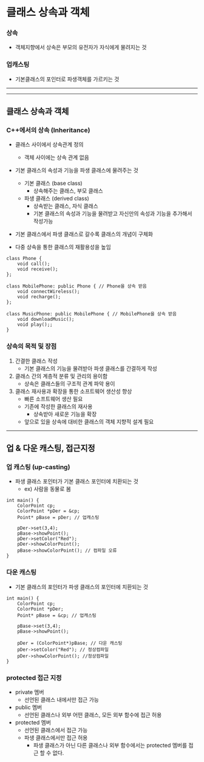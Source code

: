 # 클래스 상속과 객체

### 상속

- 객체지향에서 상속은 부모의 유전자가 자식에게 물려지는 것

### 업캐스팅

- 기본클래스의 포인터로 파생객체를 가르키는 것

---

---

## 클래스 상속과 객체

### C++에서의 상속 (Inheritance)

- 클래스 사이에서 상속관계 정의

  - 객체 사이에는 상속 관계 없음

- 기본 클래스의 속성과 기능을 파생 클래스에 물려주는 것

  - 기본 클래스 (base class)
    - 상속해주는 클래스, 부모 클래스
  - 파생 클래스 (derived class)
    - 상속받는 클래스, 자식 클래스
    - 기본 클래스의 속성과 기능을 물려받고 자신만의 속성과 기능을 추가해서 작성가능

- 기본 클래스에서 파생 클래스로 갈수록 클래스의 개념이 구체화
- 다중 상속을 통한 클래스의 재활용성을 높임

```
class Phone {
    void call();
    void receive();
};

class MobilePhone: public Phone { // Phone을 상속 받음
    void connectWireless();
    void recharge();
};

class MusicPhone: public MobilePhone { // MobilePhone을 상속 받음
    void downloadMusic();
    void play();;
}
```

### 상속의 목적 및 장점

1. 간결한 클래스 작성
   - 기본 클래스의 기능을 물려받아 파생 클래스를 간결하게 작성
2. 클래스 간의 계층적 분류 및 관리의 용이함
   - 상속은 클래스들의 구조적 관계 파악 용이
3. 클래스 재사용과 확장을 통한 소프트웨어 생산성 향상
   - 빠른 소프트웨어 생산 필요
   - 기존에 작성한 클래스의 재사용
     - 상속받아 새로운 기능을 확장
   - 앞으로 있을 상속에 대비한 클래스의 객체 지향적 설계 필요

---

## 업 & 다운 캐스팅, 접근지정

### 업 캐스팅 (up-casting)

- 파생 클래스 포인터가 기본 클래스 포인터에 치환되는 것
  - ex) 사람을 동물로 봄

```
int main() {
    ColorPoint cp;
    ColorPoint *pDer = &cp;
    Point* pBase = pDer; // 업캐스팅

    pDer->set(3,4);
    pBase->showPoint();
    pDer->setColor("Red");
    pDer->showColorPoint();
    pBase->showColorPoint(); // 컴파일 오류
}
```

### 다운 캐스팅

- 기본 클래스의 포인터가 파생 클래스의 포인터에 치환되는 것

```
int main() {
    ColorPoint cp;
    ColorPoint *pDer;
    Point* pBase = &cp; // 업캐스팅

    pBase->set(3,4);
    pBase->showPoint();

    pDer = (ColorPoint*)pBase; // 다운 캐스팅
    pDer->setColor("Red"); // 정상컴파일
    pDer->showColorPoint(); //정상컴파일
}
```

### protected 접근 지정

- private 멤버
  - 선언된 클래스 내에서만 접근 가능
- public 멤버
  - 선언된 클래스나 외부 어떤 클래스, 모든 외부 함수에 접근 허용
- protected 멤버
  - 선언된 클래스에서 접근 가능
  - 파생 클래스에서만 접근 허용
    - 파생 클래스가 아닌 다른 클래스나 외부 함수에서는 protected 멤버를 접근 할 수 없다.

